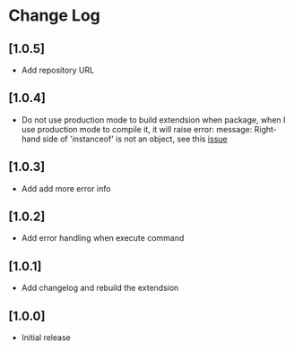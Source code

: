 # Change Log

## [1.0.5]
- Add repository URL

## [1.0.4]
- Do not use production mode to build extendsion when package, when I use production mode to compile it, it will raise error: message: Right-hand side of 'instanceof' is not an object, see this [issue](https://github.com/fgnass/domino/issues/146)

## [1.0.3]
- Add add more error info

## [1.0.2]
- Add error handling when execute command

## [1.0.1]
- Add changelog and rebuild the extendsion

## [1.0.0]
- Initial release